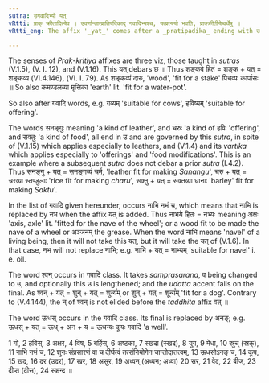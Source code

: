 ```yaml
---
sutra: उगवादिभ्यो यत्
vRtti: प्राक् क्रीतादित्येव । उवर्णान्तात्प्रातिपदिकाद् गवादिभ्यश्च, यत्प्रत्ययो भवति, प्राक्क्रीतीयेष्वर्थेषु ॥
vRtti_eng: The affix '_yat_' comes after a _pratipadika_ ending with उ (long or short), and after the words गो and the rest, the senses of the affix being those taught upto _Sutra_ (V. 1.37).

---
```

The senses of _Prak_-_kritiya_ affixes are three viz, those taught in _sutras_ (V.1.5), (V. I. 12), and (V.1.16). This यत् debars छ ॥ Thus शङ्कवे हितं = शङ्क + यत् = शङ्कव्य (VI.4.146), (VI. I. 79). As शङ्कव्यं दारु, 'wood', 'fit for a stake' पिचव्यः कार्पासः ॥ So also कमण्डलव्या मृत्तिका 'earth' lit. 'fit for a water-pot'.

So also after गवादि words, e.g. गव्यम् 'suitable for cows', हविष्यम् 'suitable for offering'.

The words सनङ्गुः meaning 'a kind of leather', and चरुः 'a kind of हविः 'offering', and सक्तुः 'a kind of food', all end in उ and are governed by this _sutra_, in spite of (V.1.15) which applies especially to leathers, and (V.1.4) and its _vartika_ which applies especially to 'offerings' and 'food modifications'. This is an example where a subsequent _sutra_ does not debar a prior _sutra_ (I.4.2). Thus सनङ्गु + यत् = सनङ्गव्यं चर्म, 'leather fit for making _Sanangu_', चरु + यत् = चरव्या स्तण्डुलाः 'rice fit for making _charu_', सक्तु + यत् = सक्तव्या धानाः 'barley' fit for making _Saktu_'.

In the list of गवादि given hereunder, occurs नाभि नभं च, which means that नाभि is replaced by नभ when the affix यत् is added. Thus नाभये हितः = नभ्यः meaning अक्षः 'axis, axle' lit. 'fitted for the nave of the wheel'; or a wood fit to be made the nave of a wheel or अञ्जनम् the grease. When the word नाभि means 'navel' of a living being, then it will not take this यत्, but it will take the यत् of (V.1.6). In that case, नभ will not replace नाभि; e.g. नाभि + यत् = नाभ्यम् 'suitable for navel' i. e. oil.

The word श्वन् occurs in गवादि class. It takes _samprasarana_, व being changed to उ, and optionally this उ is lengthened; and the _udatta_ accent falls on the final. As श्वन् + यत् = शुन् + यत् = शुन्य꣡म् or शुन् + यत् = शून्य꣡म् 'fit for a dog'. Contrary to (V.4.144), the न् of श्वन् is not elided before the _taddhita_ affix वत् ॥

The word ऊधस् occurs in the गवादि class. Its final is replaced by अनङ्; e.g. ऊधस् + यत् = ऊध् + अन + य = ऊधन्यः कूपः गवादि 'a well'.

1 गो, 2 हविस्, 3 अक्षर, 4 विष, 5 बर्हिस्, 6 अष्टका, 7 स्खदा (स्खद), 8 युग, 9 मेधा, 10 स्रुच् (स्रक्), 11 नाभि नभं च, 12 शुनः संप्रसारणं वा च दीर्घत्वं तत्संनियोगेन चान्तोदात्तत्वम्, 13 ऊधसोऽनङ् च, 14 कूप, 15 खद, 16 दर (उदर), 17 खर, 18 असुर, 19 अध्वन् (अध्वन; अध्वा) 20 सर, 21 वेद, 22 बीज, 23 दीप्त (दीस), 24 स्कन्द ॥